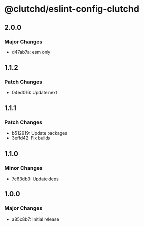# @clutchd/eslint-config-clutchd

## 2.0.0

### Major Changes

- d47ab7a: esm only

## 1.1.2

### Patch Changes

- 04ed016: Update next

## 1.1.1

### Patch Changes

- b512919: Update packages
- 3effd42: Fix builds

## 1.1.0

### Minor Changes

- 7c63db3: Update deps

## 1.0.0

### Major Changes

- a85c8b7: Initial release
